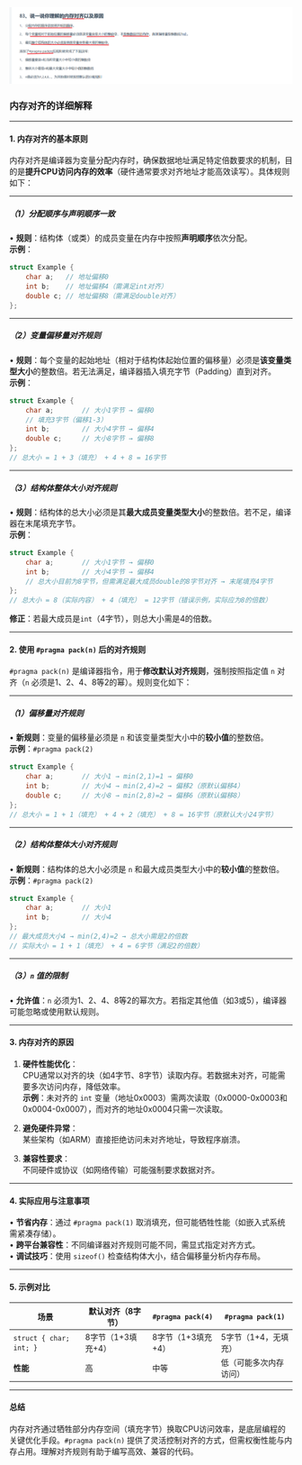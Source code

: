![alt text](83image1.png)

### **内存对齐的详细解释**

---

#### **1. 内存对齐的基本原则**  
内存对齐是编译器为变量分配内存时，确保数据地址满足特定倍数要求的机制，目的是**提升CPU访问内存的效率**（硬件通常要求对齐地址才能高效读写）。具体规则如下：

---

##### **（1）分配顺序与声明顺序一致**  
• **规则**：结构体（或类）的成员变量在内存中按照**声明顺序**依次分配。  
  **示例**：  
  ```c
  struct Example {
      char a;   // 地址偏移0
      int b;    // 地址偏移4（需满足int对齐）
      double c; // 地址偏移8（需满足double对齐）
  };
  ```

---

##### **（2）变量偏移量对齐规则**  
• **规则**：每个变量的起始地址（相对于结构体起始位置的偏移量）必须是**该变量类型大小**的整数倍。若无法满足，编译器插入填充字节（Padding）直到对齐。  
  **示例**：  
  ```c
  struct Example {
      char a;       // 大小1字节 → 偏移0
      // 填充3字节（偏移1-3）
      int b;        // 大小4字节 → 偏移4
      double c;     // 大小8字节 → 偏移8
  };
  // 总大小 = 1 + 3（填充） + 4 + 8 = 16字节
  ```

---

##### **（3）结构体整体大小对齐规则**  
• **规则**：结构体的总大小必须是其**最大成员变量类型大小**的整数倍。若不足，编译器在末尾填充字节。  
  **示例**：  
  ```c
  struct Example {
      char a;       // 大小1字节 → 偏移0
      int b;        // 大小4字节 → 偏移4
      // 总大小目前为8字节，但需满足最大成员double的8字节对齐 → 末尾填充4字节
  };
  // 总大小 = 8（实际内容） + 4（填充） = 12字节（错误示例，实际应为8的倍数）
  ```
  **修正**：若最大成员是`int`（4字节），则总大小需是4的倍数。

---

#### **2. 使用 `#pragma pack(n)` 后的对齐规则**  
`#pragma pack(n)` 是编译器指令，用于**修改默认对齐规则**，强制按照指定值 `n` 对齐（`n` 必须是1、2、4、8等2的幂）。规则变化如下：

---

##### **（1）偏移量对齐规则**  
• **新规则**：变量的偏移量必须是 `n` 和该变量类型大小中的**较小值**的整数倍。  
  **示例**：`#pragma pack(2)`  
  ```c
  struct Example {
      char a;       // 大小1 → min(2,1)=1 → 偏移0
      int b;        // 大小4 → min(2,4)=2 → 偏移2（原默认偏移4）
      double c;     // 大小8 → min(2,8)=2 → 偏移6（原默认偏移8）
  };
  // 总大小 = 1 + 1（填充） + 4 + 2（填充） + 8 = 16字节（原默认大小24字节）
  ```

---

##### **（2）结构体整体大小对齐规则**  
• **新规则**：结构体的总大小必须是 `n` 和最大成员类型大小中的**较小值**的整数倍。  
  **示例**：`#pragma pack(2)`  
  ```c
  struct Example {
      char a;       // 大小1
      int b;        // 大小4
  };
  // 最大成员大小4 → min(2,4)=2 → 总大小需是2的倍数
  // 实际大小 = 1 + 1（填充） + 4 = 6字节（满足2的倍数）
  ```

---

##### **（3）`n` 值的限制**  
• **允许值**：`n` 必须为1、2、4、8等2的幂次方。若指定其他值（如3或5），编译器可能忽略或使用默认规则。

---

#### **3. 内存对齐的原因**  
1. **硬件性能优化**：  
   CPU通常以对齐的块（如4字节、8字节）读取内存。若数据未对齐，可能需要多次访问内存，降低效率。  
   **示例**：未对齐的 `int` 变量（地址0x0003）需两次读取（0x0000-0x0003和0x0004-0x0007），而对齐的地址0x0004只需一次读取。

2. **避免硬件异常**：  
   某些架构（如ARM）直接拒绝访问未对齐地址，导致程序崩溃。

3. **兼容性要求**：  
   不同硬件或协议（如网络传输）可能强制要求数据对齐。

---

#### **4. 实际应用与注意事项**  
• **节省内存**：通过 `#pragma pack(1)` 取消填充，但可能牺牲性能（如嵌入式系统需紧凑存储）。  
• **跨平台兼容性**：不同编译器对齐规则可能不同，需显式指定对齐方式。  
• **调试技巧**：使用 `sizeof()` 检查结构体大小，结合偏移量分析内存布局。

---

#### **5. 示例对比**  
| **场景**               | **默认对齐（8字节）** | **`#pragma pack(4)`** | **`#pragma pack(1)`** |
|------------------------|----------------------|-----------------------|-----------------------|
| `struct { char; int; }` | 8字节（1+3填充+4）   | 8字节（1+3填充+4）    | 5字节（1+4，无填充）  |
| **性能**               | 高                   | 中等                  | 低（可能多次内存访问）|

---

#### **总结**  
内存对齐通过牺牲部分内存空间（填充字节）换取CPU访问效率，是底层编程的关键优化手段。`#pragma pack(n)` 提供了灵活控制对齐的方式，但需权衡性能与内存占用。理解对齐规则有助于编写高效、兼容的代码。